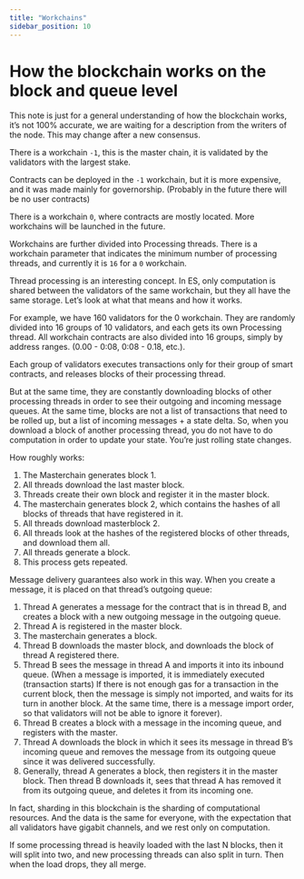 ```yaml
---
title: "Workchains"
sidebar_position: 10
---
```


# How the blockchain works on the block and queue level

This note is just for a general understanding of how the blockchain works, it’s not 100% accurate, we are waiting for a description from the writers of the node. This may change after a new consensus.

There is a workchain `-1`, this is the master chain, it is validated by the validators with the largest stake.

Contracts can be deployed in the `-1` workchain, but it is more expensive, and it was made mainly for governorship. (Probably in the future there will be no user contracts)

There is a workchain `0`, where contracts are mostly located. More workchains will be launched in the future.

Workchains are further divided into Processing threads. There is a workchain parameter that indicates the minimum number of processing threads, and currently it is `16` for a `0` workchain.

Thread processing is an interesting concept. In ES, only computation is shared between the validators of the same workchain, but they all have the same storage. Let’s look at what that means and how it works.

For example, we have 160 validators for the 0 workchain. They are randomly divided into 16 groups of 10 validators, and each gets its own Processing thread. All workchain contracts are also divided into 16 groups, simply by address ranges. (0.00 - 0:08, 0:08 - 0.18, etc.).

Each group of validators executes transactions only for their group of smart contracts, and releases blocks of their processing thread.

But at the same time, they are constantly downloading blocks of other processing threads in order to see their outgoing and incoming message queues. At the same time, blocks are not a list of transactions that need to be rolled up, but a list of incoming messages + a state delta. So, when you download a block of another processing thread, you do not have to do computation in order to update your state. You’re just rolling state changes.

How roughly works:

1. The Masterchain generates block 1.
2. All threads download the last master block.
3. Threads create their own block and register it in the master block.
4. The masterchain generates block 2, which contains the hashes of all blocks of threads that have registered in it.
5. All threads download masterblock 2.
6. All threads look at the hashes of the registered blocks of other threads, and download them all.
7. All threads generate a block.
8. This process gets repeated.

Message delivery guarantees also work in this way. When you create a message, it is placed on that thread’s outgoing queue:

1. Thread A generates a message for the contract that is in thread B, and creates a block with a new outgoing message in the outgoing queue.
2. Thread A is registered in the master block.
3. The masterchain generates a block.
4. Thread B downloads the master block, and downloads the block of thread A registered there.
5. Thread B sees the message in thread A and imports it into its inbound queue. (When a message is imported, it is immediately executed (transaction starts) If there is not enough gas for a transaction in the current block, then the message is simply not imported, and waits for its turn in another block. At the same time, there is a message import order, so that validators will not be able to ignore it forever).
6. Thread B creates a block with a message in the incoming queue, and registers with the master.
7. Thread A downloads the block in which it sees its message in thread B’s incoming queue and removes the message from its outgoing queue since it was delivered successfully.
8. Generally, thread A generates a block, then registers it in the master block. Then thread B downloads it, sees that thread A has removed it from its outgoing queue, and deletes it from its incoming one.

In fact, sharding in this blockchain is the sharding of computational resources. And the data is the same for everyone, with the expectation that all validators have gigabit channels, and we rest only on computation.

If some processing thread is heavily loaded with the last N blocks, then it will split into two, and new processing threads can also split in turn. Then when the load drops, they all merge.

